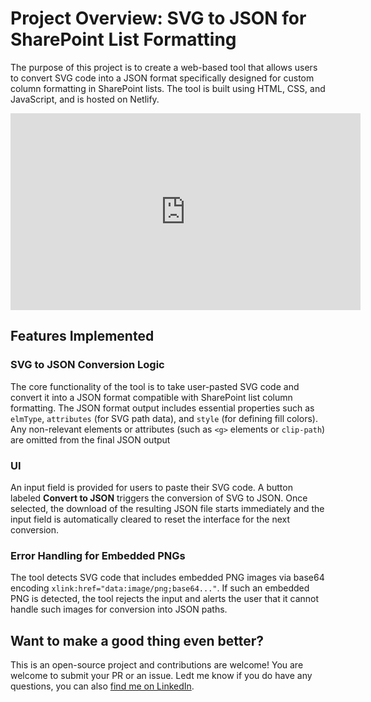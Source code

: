 # Project Overview: SVG to JSON for SharePoint List Formatting

The purpose of this project is to create a web-based tool that allows users to convert SVG code into a JSON format specifically designed for custom column formatting in SharePoint lists. The tool is built using HTML, CSS, and JavaScript, and is hosted on Netlify.

<iframe width="560" height="315" src="https://www.youtube.com/embed/eIQPcEvMFJ8?si=_T3sG4VlpMNk5Hpw" title="YouTube video player" frameborder="0" allow="accelerometer; autoplay; clipboard-write; encrypted-media; gyroscope; picture-in-picture; web-share" referrerpolicy="strict-origin-when-cross-origin" allowfullscreen></iframe>

## Features Implemented

### SVG to JSON Conversion Logic

The core functionality of the tool is to take user-pasted SVG code and convert it into a JSON format compatible with SharePoint list column formatting. The JSON format output includes essential properties such as `elmType`, `attributes` (for SVG path data), and `style` (for defining fill colors). Any non-relevant elements or attributes (such as `<g>` elements or `clip-path`) are omitted from the final JSON output

### UI

An input field is provided for users to paste their SVG code. A button labeled **Convert to JSON** triggers the conversion of SVG to JSON. Once selected, the download of the resulting JSON file starts immediately and the input field is automatically cleared to reset the interface for the next conversion.

### Error Handling for Embedded PNGs

The tool detects SVG code that includes embedded PNG images via base64 encoding `xlink:href="data:image/png;base64..."`. If such an embedded PNG is detected, the tool rejects the input and alerts the user that it cannot handle such images for conversion into JSON paths.

## Want to make a good thing even better?

This is an open-source project and contributions are welcome! You are welcome to submit your PR or an issue. Ledt me know if you do have any questions, you can also [find me on LinkedIn](https://linkedin.com/in/luisefreese).
